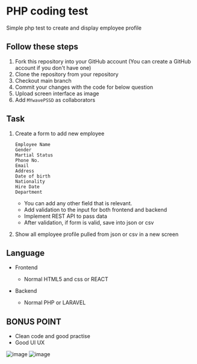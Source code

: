 # PHP coding test

Simple php test to create and display employee profile

## Follow these steps
1. Fork this repository into your GitHub account (You can create a GitHub account if you don't have one)
2. Clone the repository from your repository
3. Checkout main branch
4. Commit your changes with the code for below question
5. Upload screen interface as image
6. Add ```MYwavePSSD``` as collaborators

## Task
1. Create a form to add new employee

    ```
    Employee Name
    Gender
    Martial Status
    Phone No.
    Email
    Address
    Date of birth
    Nationality
    Hire Date
    Department
    ```
    - You can add any other field that is relevant.
    - Add validation to the input for both frontend and backend
    - Implement REST API to pass data
    - After validation, if form is valid, save into json or csv

2. Show all employee profile pulled from json or csv in a new screen

## Language
- Frontend
    - Normal HTML5 and css or REACT 

- Backend
    - Normal PHP or LARAVEL

## BONUS POINT

- Clean code and good practise
- Good UI UX

![image](https://user-images.githubusercontent.com/103093747/212347795-8a2ab676-153f-4d93-b828-3125b909f9f1.png)
![image](https://user-images.githubusercontent.com/103093747/212347872-9efe5377-d204-4e8e-b4f4-82416f724fc0.png)

